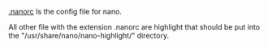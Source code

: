 [.nanorc](https://github.com/AmosNimos/NANORC/blob/main/.nanorc) Is the config file for nano.

All other file with the extension .nanorc are highlight that should be put into the "/usr/share/nano/nano-highlight/" directory.
